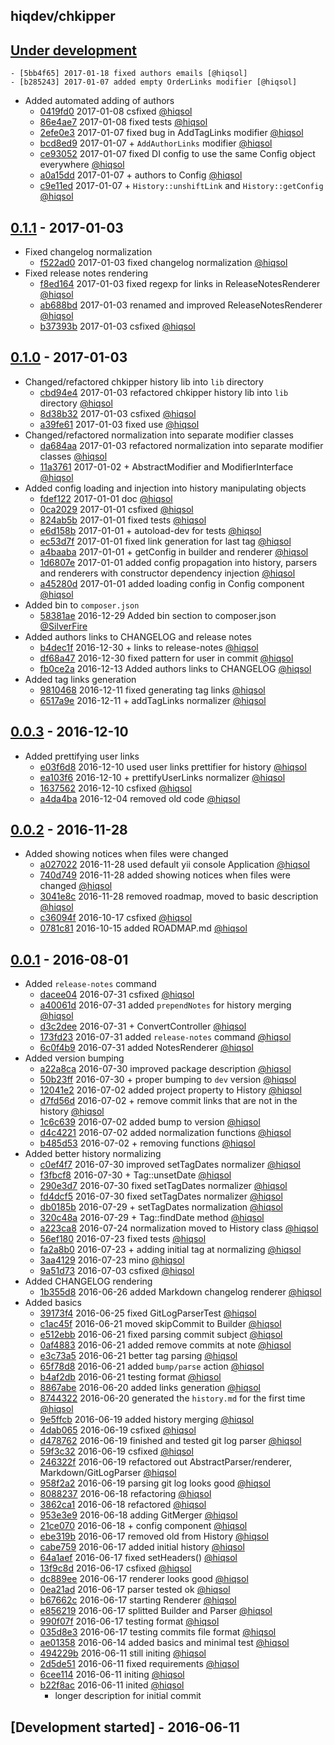 hiqdev/chkipper
---------------

## [Under development]

    - [5bb4f65] 2017-01-18 fixed authors emails [@hiqsol]
    - [b285243] 2017-01-07 added empty OrderLinks modifier [@hiqsol]
- Added automated adding of authors
    - [0419fd0] 2017-01-08 csfixed [@hiqsol]
    - [86e4ae7] 2017-01-08 fixed tests [@hiqsol]
    - [2efe0e3] 2017-01-07 fixed bug in AddTagLinks modifier [@hiqsol]
    - [bcd8ed9] 2017-01-07 + `AddAuthorLinks` modifier [@hiqsol]
    - [ce93052] 2017-01-07 fixed DI config to use the same Config object everywhere [@hiqsol]
    - [a0a15dd] 2017-01-07 + authors to Config [@hiqsol]
    - [c9e11ed] 2017-01-07 + `History::unshiftLink` and `History::getConfig` [@hiqsol]

## [0.1.1] - 2017-01-03

- Fixed changelog normalization
    - [f522ad0] 2017-01-03 fixed changelog normalization [@hiqsol]
- Fixed release notes rendering
    - [f8ed164] 2017-01-03 fixed regexp for links in ReleaseNotesRenderer [@hiqsol]
    - [ab688bd] 2017-01-03 renamed and improved ReleaseNotesRenderer [@hiqsol]
    - [b37393b] 2017-01-03 csfixed [@hiqsol]

## [0.1.0] - 2017-01-03

- Changed/refactored chkipper history lib into `lib` directory
    - [cbd94e4] 2017-01-03 refactored chkipper history lib into `lib` directory [@hiqsol]
    - [8d38b32] 2017-01-03 csfixed [@hiqsol]
    - [a39fe61] 2017-01-03 fixed use [@hiqsol]
- Changed/refactored normalization into separate modifier classes
    - [da684aa] 2017-01-03 refactored normalization into separate modifier classes [@hiqsol]
    - [11a3761] 2017-01-02 + AbstractModifier and ModifierInterface [@hiqsol]
- Added config loading and injection into history manipulating objects
    - [fdef122] 2017-01-01 doc [@hiqsol]
    - [0ca2029] 2017-01-01 csfixed [@hiqsol]
    - [824ab5b] 2017-01-01 fixed tests [@hiqsol]
    - [e6d158b] 2017-01-01 + autoload-dev for tests [@hiqsol]
    - [ec53d7f] 2017-01-01 fixed link generation for last tag [@hiqsol]
    - [a4baaba] 2017-01-01 + getConfig in builder and renderer [@hiqsol]
    - [1d6807e] 2017-01-01 added config propagation into history, parsers and renderers with constructor dependency injection [@hiqsol]
    - [a45280d] 2017-01-01 added loading config in Config component [@hiqsol]
- Added bin to `composer.json`
    - [58381ae] 2016-12-29 Added bin section to composer.json [@SilverFire]
- Added authors links to CHANGELOG and release notes
    - [b4dec1f] 2016-12-30 + links to release-notes [@hiqsol]
    - [df68a47] 2016-12-30 fixed pattern for user in commit [@hiqsol]
    - [fb0ce2a] 2016-12-13 Added authors links to CHANGELOG [@hiqsol]
- Added tag links generation
    - [9810468] 2016-12-11 fixed generating tag links [@hiqsol]
    - [6517a9e] 2016-12-11 + addTagLinks normalizer [@hiqsol]

## [0.0.3] - 2016-12-10

- Added prettifying user links
    - [e03f6d8] 2016-12-10 used user links prettifier for history [@hiqsol]
    - [ea103f6] 2016-12-10 + prettifyUserLinks normalizer [@hiqsol]
    - [1637562] 2016-12-10 csfixed [@hiqsol]
    - [a4da4ba] 2016-12-04 removed old code [@hiqsol]

## [0.0.2] - 2016-11-28

- Added showing notices when files were changed
    - [a027022] 2016-11-28 used default yii console Application [@hiqsol]
    - [740d749] 2016-11-28 added showing notices when files were changed [@hiqsol]
    - [3041e8c] 2016-11-28 removed roadmap, moved to basic description [@hiqsol]
    - [c36094f] 2016-10-17 csfixed [@hiqsol]
    - [0781c81] 2016-10-15 added ROADMAP.md [@hiqsol]

## [0.0.1] - 2016-08-01

- Added `release-notes` command
    - [dacee04] 2016-07-31 csfixed [@hiqsol]
    - [a40061d] 2016-07-31 added `prependNotes` for history merging [@hiqsol]
    - [d3c2dee] 2016-07-31 + ConvertController [@hiqsol]
    - [173fd23] 2016-07-31 added `release-notes` command [@hiqsol]
    - [6c0f4b9] 2016-07-31 added NotesRenderer [@hiqsol]
- Added version bumping
    - [a22a8ca] 2016-07-30 improved package description [@hiqsol]
    - [50b23ff] 2016-07-30 + proper bumping to `dev` version [@hiqsol]
    - [12041e2] 2016-07-02 added project property to History [@hiqsol]
    - [d7fd56d] 2016-07-02 + remove commit links that are not in the history [@hiqsol]
    - [1c6c639] 2016-07-02 added bump to version [@hiqsol]
    - [d4c4221] 2016-07-02 added normalization functions [@hiqsol]
    - [b485d53] 2016-07-02 + removing functions [@hiqsol]
- Added better history normalizing
    - [c0ef4f7] 2016-07-30 improved setTagDates normalizer [@hiqsol]
    - [f3fbcf8] 2016-07-30 + Tag::unsetDate [@hiqsol]
    - [290e3d7] 2016-07-30 fixed setTagDates normalizer [@hiqsol]
    - [fd4dcf5] 2016-07-30 fixed setTagDates normalizer [@hiqsol]
    - [db0185b] 2016-07-29 + setTagDates normalization [@hiqsol]
    - [320c48a] 2016-07-29 + Tag::findDate method [@hiqsol]
    - [a223ca8] 2016-07-24 normalization moved to History class [@hiqsol]
    - [56ef180] 2016-07-23 fixed tests [@hiqsol]
    - [fa2a8b0] 2016-07-23 + adding initial tag at normalizing [@hiqsol]
    - [3aa4129] 2016-07-23 mino [@hiqsol]
    - [9a51d73] 2016-07-03 csfixed [@hiqsol]
- Added CHANGELOG rendering
    - [1b355d8] 2016-06-26 added Markdown changelog renderer [@hiqsol]
- Added basics
    - [39173f4] 2016-06-25 fixed GitLogParserTest [@hiqsol]
    - [c1ac45f] 2016-06-21 moved skipCommit to Builder [@hiqsol]
    - [e512ebb] 2016-06-21 fixed parsing commit subject [@hiqsol]
    - [0af4883] 2016-06-21 added remove commits at note [@hiqsol]
    - [e3c73a5] 2016-06-21 better tag parsing [@hiqsol]
    - [65f78d8] 2016-06-21 added `bump/parse` action [@hiqsol]
    - [b4af2db] 2016-06-21 testing format [@hiqsol]
    - [8867abe] 2016-06-20 added links generation [@hiqsol]
    - [8744322] 2016-06-20 generated the `history.md` for the first time [@hiqsol]
    - [9e5ffcb] 2016-06-19 added history merging [@hiqsol]
    - [4dab065] 2016-06-19 csfixed [@hiqsol]
    - [d478762] 2016-06-19 finished and tested git log parser [@hiqsol]
    - [59f3c32] 2016-06-19 csfixed [@hiqsol]
    - [246322f] 2016-06-19 refactored out AbstractParser/renderer, Markdown/GitLogParser [@hiqsol]
    - [958f2a2] 2016-06-19 parsing git log looks good [@hiqsol]
    - [8088237] 2016-06-18 refactoring [@hiqsol]
    - [3862ca1] 2016-06-18 refactored [@hiqsol]
    - [953e3e9] 2016-06-18 adding GitMerger [@hiqsol]
    - [21ce070] 2016-06-18 + config component [@hiqsol]
    - [ebe319b] 2016-06-17 removed old from History [@hiqsol]
    - [cabe759] 2016-06-17 added initial history [@hiqsol]
    - [64a1aef] 2016-06-17 fixed setHeaders() [@hiqsol]
    - [13f9c8d] 2016-06-17 csfixed [@hiqsol]
    - [dc889ee] 2016-06-17 renderer looks good [@hiqsol]
    - [0ea21ad] 2016-06-17 parser tested ok [@hiqsol]
    - [b67662c] 2016-06-17 starting Renderer [@hiqsol]
    - [e856219] 2016-06-17 splitted Builder and Parser [@hiqsol]
    - [990f07f] 2016-06-17 testing format [@hiqsol]
    - [035d8e3] 2016-06-17 testing commits file format [@hiqsol]
    - [ae01358] 2016-06-14 added basics and minimal test [@hiqsol]
    - [494229b] 2016-06-11 still initing [@hiqsol]
    - [2d5de51] 2016-06-11 fixed requirements [@hiqsol]
    - [6cee114] 2016-06-11 initing [@hiqsol]
    - [b22f8ac] 2016-06-11 inited [@hiqsol]
        - longer description for initial commit

## [Development started] - 2016-06-11

[@hiqsol]: https://github.com/hiqsol
[sol@hiqdev.com]: https://github.com/hiqsol
[@SilverFire]: https://github.com/SilverFire
[d.naumenko.a@gmail.com]: https://github.com/SilverFire
[@tafid]: https://github.com/tafid
[tafid@hiqdev.com]: https://github.com/tafid
[@BladeRoot]: https://github.com/BladeRoot
[bladeroot@hiqdev.com]: https://github.com/BladeRoot
[b22f8ac]: https://github.com/hiqdev/chkipper/commit/b22f8ac
[8744322]: https://github.com/hiqdev/chkipper/commit/8744322
[9e5ffcb]: https://github.com/hiqdev/chkipper/commit/9e5ffcb
[4dab065]: https://github.com/hiqdev/chkipper/commit/4dab065
[d478762]: https://github.com/hiqdev/chkipper/commit/d478762
[59f3c32]: https://github.com/hiqdev/chkipper/commit/59f3c32
[246322f]: https://github.com/hiqdev/chkipper/commit/246322f
[958f2a2]: https://github.com/hiqdev/chkipper/commit/958f2a2
[8088237]: https://github.com/hiqdev/chkipper/commit/8088237
[3862ca1]: https://github.com/hiqdev/chkipper/commit/3862ca1
[953e3e9]: https://github.com/hiqdev/chkipper/commit/953e3e9
[21ce070]: https://github.com/hiqdev/chkipper/commit/21ce070
[ebe319b]: https://github.com/hiqdev/chkipper/commit/ebe319b
[cabe759]: https://github.com/hiqdev/chkipper/commit/cabe759
[64a1aef]: https://github.com/hiqdev/chkipper/commit/64a1aef
[13f9c8d]: https://github.com/hiqdev/chkipper/commit/13f9c8d
[dc889ee]: https://github.com/hiqdev/chkipper/commit/dc889ee
[0ea21ad]: https://github.com/hiqdev/chkipper/commit/0ea21ad
[b67662c]: https://github.com/hiqdev/chkipper/commit/b67662c
[e856219]: https://github.com/hiqdev/chkipper/commit/e856219
[990f07f]: https://github.com/hiqdev/chkipper/commit/990f07f
[035d8e3]: https://github.com/hiqdev/chkipper/commit/035d8e3
[ae01358]: https://github.com/hiqdev/chkipper/commit/ae01358
[494229b]: https://github.com/hiqdev/chkipper/commit/494229b
[2d5de51]: https://github.com/hiqdev/chkipper/commit/2d5de51
[6cee114]: https://github.com/hiqdev/chkipper/commit/6cee114
[8867abe]: https://github.com/hiqdev/chkipper/commit/8867abe
[0af4883]: https://github.com/hiqdev/chkipper/commit/0af4883
[e3c73a5]: https://github.com/hiqdev/chkipper/commit/e3c73a5
[65f78d8]: https://github.com/hiqdev/chkipper/commit/65f78d8
[b4af2db]: https://github.com/hiqdev/chkipper/commit/b4af2db
[c1ac45f]: https://github.com/hiqdev/chkipper/commit/c1ac45f
[e512ebb]: https://github.com/hiqdev/chkipper/commit/e512ebb
[39173f4]: https://github.com/hiqdev/chkipper/commit/39173f4
[1c6c639]: https://github.com/hiqdev/chkipper/commit/1c6c639
[d4c4221]: https://github.com/hiqdev/chkipper/commit/d4c4221
[b485d53]: https://github.com/hiqdev/chkipper/commit/b485d53
[1b355d8]: https://github.com/hiqdev/chkipper/commit/1b355d8
[d7fd56d]: https://github.com/hiqdev/chkipper/commit/d7fd56d
[12041e2]: https://github.com/hiqdev/chkipper/commit/12041e2
[9a51d73]: https://github.com/hiqdev/chkipper/commit/9a51d73
[56ef180]: https://github.com/hiqdev/chkipper/commit/56ef180
[fa2a8b0]: https://github.com/hiqdev/chkipper/commit/fa2a8b0
[3aa4129]: https://github.com/hiqdev/chkipper/commit/3aa4129
[a223ca8]: https://github.com/hiqdev/chkipper/commit/a223ca8
[db0185b]: https://github.com/hiqdev/chkipper/commit/db0185b
[320c48a]: https://github.com/hiqdev/chkipper/commit/320c48a
[fd4dcf5]: https://github.com/hiqdev/chkipper/commit/fd4dcf5
[50b23ff]: https://github.com/hiqdev/chkipper/commit/50b23ff
[c0ef4f7]: https://github.com/hiqdev/chkipper/commit/c0ef4f7
[f3fbcf8]: https://github.com/hiqdev/chkipper/commit/f3fbcf8
[290e3d7]: https://github.com/hiqdev/chkipper/commit/290e3d7
[a22a8ca]: https://github.com/hiqdev/chkipper/commit/a22a8ca
[d3c2dee]: https://github.com/hiqdev/chkipper/commit/d3c2dee
[173fd23]: https://github.com/hiqdev/chkipper/commit/173fd23
[6c0f4b9]: https://github.com/hiqdev/chkipper/commit/6c0f4b9
[a40061d]: https://github.com/hiqdev/chkipper/commit/a40061d
[dacee04]: https://github.com/hiqdev/chkipper/commit/dacee04
[740d749]: https://github.com/hiqdev/chkipper/commit/740d749
[c36094f]: https://github.com/hiqdev/chkipper/commit/c36094f
[0781c81]: https://github.com/hiqdev/chkipper/commit/0781c81
[a027022]: https://github.com/hiqdev/chkipper/commit/a027022
[3041e8c]: https://github.com/hiqdev/chkipper/commit/3041e8c
[1637562]: https://github.com/hiqdev/chkipper/commit/1637562
[a4da4ba]: https://github.com/hiqdev/chkipper/commit/a4da4ba
[e03f6d8]: https://github.com/hiqdev/chkipper/commit/e03f6d8
[ea103f6]: https://github.com/hiqdev/chkipper/commit/ea103f6
[6517a9e]: https://github.com/hiqdev/chkipper/commit/6517a9e
[Under development]: https://github.com/hiqdev/chkipper/compare/0.1.1...HEAD
[0.0.3]: https://github.com/hiqdev/chkipper/compare/0.0.2...0.0.3
[0.0.2]: https://github.com/hiqdev/chkipper/compare/0.0.1...0.0.2
[0.0.1]: https://github.com/hiqdev/chkipper/releases/tag/0.0.1
[9810468]: https://github.com/hiqdev/chkipper/commit/9810468
[df68a47]: https://github.com/hiqdev/chkipper/commit/df68a47
[58381ae]: https://github.com/hiqdev/chkipper/commit/58381ae
[fb0ce2a]: https://github.com/hiqdev/chkipper/commit/fb0ce2a
[b4dec1f]: https://github.com/hiqdev/chkipper/commit/b4dec1f
[1d6807e]: https://github.com/hiqdev/chkipper/commit/1d6807e
[a45280d]: https://github.com/hiqdev/chkipper/commit/a45280d
[11a3761]: https://github.com/hiqdev/chkipper/commit/11a3761
[fdef122]: https://github.com/hiqdev/chkipper/commit/fdef122
[0ca2029]: https://github.com/hiqdev/chkipper/commit/0ca2029
[824ab5b]: https://github.com/hiqdev/chkipper/commit/824ab5b
[e6d158b]: https://github.com/hiqdev/chkipper/commit/e6d158b
[ec53d7f]: https://github.com/hiqdev/chkipper/commit/ec53d7f
[a4baaba]: https://github.com/hiqdev/chkipper/commit/a4baaba
[da684aa]: https://github.com/hiqdev/chkipper/commit/da684aa
[8d38b32]: https://github.com/hiqdev/chkipper/commit/8d38b32
[a39fe61]: https://github.com/hiqdev/chkipper/commit/a39fe61
[cbd94e4]: https://github.com/hiqdev/chkipper/commit/cbd94e4
[0.1.0]: https://github.com/hiqdev/chkipper/compare/0.0.3...0.1.0
[ab688bd]: https://github.com/hiqdev/chkipper/commit/ab688bd
[b37393b]: https://github.com/hiqdev/chkipper/commit/b37393b
[f522ad0]: https://github.com/hiqdev/chkipper/commit/f522ad0
[f8ed164]: https://github.com/hiqdev/chkipper/commit/f8ed164
[0.1.1]: https://github.com/hiqdev/chkipper/compare/0.1.0...0.1.1
[0419fd0]: https://github.com/hiqdev/chkipper/commit/0419fd0
[86e4ae7]: https://github.com/hiqdev/chkipper/commit/86e4ae7
[b285243]: https://github.com/hiqdev/chkipper/commit/b285243
[2efe0e3]: https://github.com/hiqdev/chkipper/commit/2efe0e3
[bcd8ed9]: https://github.com/hiqdev/chkipper/commit/bcd8ed9
[ce93052]: https://github.com/hiqdev/chkipper/commit/ce93052
[a0a15dd]: https://github.com/hiqdev/chkipper/commit/a0a15dd
[c9e11ed]: https://github.com/hiqdev/chkipper/commit/c9e11ed
[5bb4f65]: https://github.com/hiqdev/chkipper/commit/5bb4f65
